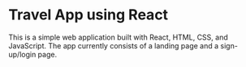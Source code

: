 # Travel App using React 

This is a simple web application built with React, HTML, CSS, and JavaScript. The app currently consists of a landing page and a sign-up/login page.
